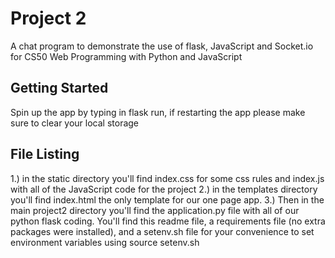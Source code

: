 # Project 2

A chat program to demonstrate the use of flask, JavaScript and Socket.io
for CS50 Web Programming with Python and JavaScript

## Getting Started

Spin up the app by typing in flask run, if restarting the app please
make sure to clear your local storage


## File Listing
1.)  in the static directory you'll find index.css for some css rules
and index.js with all of the JavaScript code for the project
2.)  in the templates directory you'll find index.html the only template
for our one page app.
3.)  Then in the main project2 directory you'll find the application.py
file with all of our python flask coding.  You'll find this readme file,
a requirements file (no extra packages were installed), and a setenv.sh
file for your convenience to set environment variables using
source setenv.sh

